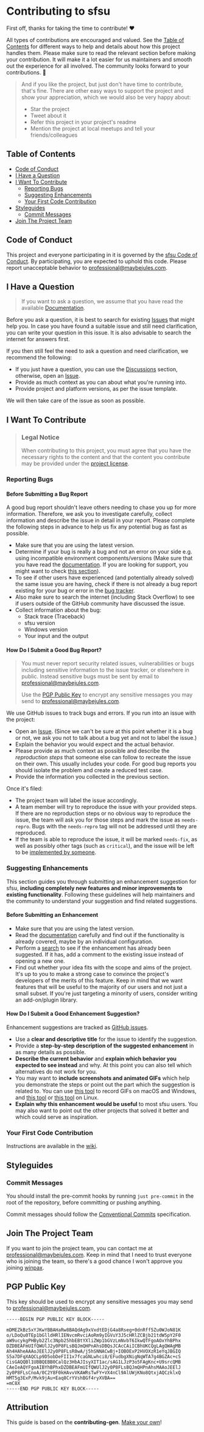 <!-- omit in toc -->

# Contributing to sfsu

First off, thanks for taking the time to contribute! ❤️

All types of contributions are encouraged and valued. See the [Table of Contents](#table-of-contents) for different ways to help and details about how this project handles them. Please make sure to read the relevant section before making your contribution. It will make it a lot easier for us maintainers and smooth out the experience for all involved. The community looks forward to your contributions. 🎉

> And if you like the project, but just don't have time to contribute, that's fine. There are other easy ways to support the project and show your appreciation, which we would also be very happy about:
>
> - Star the project
> - Tweet about it
> - Refer this project in your project's readme
> - Mention the project at local meetups and tell your friends/colleagues

<!-- omit in toc -->

## Table of Contents

- [Code of Conduct](#code-of-conduct)
- [I Have a Question](#i-have-a-question)
- [I Want To Contribute](#i-want-to-contribute)
  - [Reporting Bugs](#reporting-bugs)
  - [Suggesting Enhancements](#suggesting-enhancements)
  - [Your First Code Contribution](#your-first-code-contribution)
  <!-- - [Improving The Documentation](#improving-the-documentation) -->
- [Styleguides](#styleguides)
  - [Commit Messages](#commit-messages)
- [Join The Project Team](#join-the-project-team)

## Code of Conduct

This project and everyone participating in it is governed by the
[sfsu Code of Conduct](https://github.com/jewlexx/sfsublob/master/CODE_OF_CONDUCT.md).
By participating, you are expected to uphold this code. Please report unacceptable behavior
to <professional@maybejules.com>.

## I Have a Question

> If you want to ask a question, we assume that you have read the available [Documentation](https://github.com/jewlexx/sfsu/wiki).

Before you ask a question, it is best to search for existing [Issues](https://github.com/jewlexx/sfsu/issues) that might help you. In case you have found a suitable issue and still need clarification, you can write your question in this issue. It is also advisable to search the internet for answers first.

If you then still feel the need to ask a question and need clarification, we recommend the following:

- If you just have a question, you can use the [Discussions](https://github.com/jewlexx/sfsu/discussions) section, otherwise, open an [Issue](https://github.com/jewlexx/sfsu/issues/new).
- Provide as much context as you can about what you're running into.
- Provide project and platform versions, as per the issue template.

We will then take care of the issue as soon as possible.

## I Want To Contribute

> ### Legal Notice <!-- omit in toc -->
>
> When contributing to this project, you must agree that you have the necessary rights to the content and that the content you contribute may be provided under the [project license](./LICENSE-APACHE).

### Reporting Bugs

<!-- omit in toc -->

#### Before Submitting a Bug Report

A good bug report shouldn't leave others needing to chase you up for more information. Therefore, we ask you to investigate carefully, collect information and describe the issue in detail in your report. Please complete the following steps in advance to help us fix any potential bug as fast as possible.

- Make sure that you are using the latest version.
- Determine if your bug is really a bug and not an error on your side e.g. using incompatible environment components/versions (Make sure that you have read the [documentation](https://github.com/jewlexx/sfsu/wiki). If you are looking for support, you might want to check [this section](#i-have-a-question)).
- To see if other users have experienced (and potentially already solved) the same issue you are having, check if there is not already a bug report existing for your bug or error in the [bug tracker](https://github.com/jewlexx/sfsuissues?q=label%3Abug).
- Also make sure to search the internet (including Stack Overflow) to see if users outside of the GitHub community have discussed the issue.
- Collect information about the bug:
  - Stack trace (Traceback)
  - sfsu version
  - Windows version
  - Your input and the output

<!-- omit in toc -->

#### How Do I Submit a Good Bug Report?

> You must never report security related issues, vulnerabilities or bugs including sensitive information to the issue tracker, or elsewhere in public. Instead sensitive bugs must be sent by email to <professional@maybejules.com>.
>
> Use the [PGP Public Key](#pgp-public-key) to encrypt any sensitive messages you may send to <professional@maybejules.com>.

We use GitHub issues to track bugs and errors. If you run into an issue with the project:

- Open an [Issue](https://github.com/jewlexx/sfsu/issues/new). (Since we can't be sure at this point whether it is a bug or not, we ask you not to talk about a bug yet and not to label the issue.)
- Explain the behavior you would expect and the actual behavior.
- Please provide as much context as possible and describe the _reproduction steps_ that someone else can follow to recreate the issue on their own. This usually includes your code. For good bug reports you should isolate the problem and create a reduced test case.
- Provide the information you collected in the previous section.

Once it's filed:

- The project team will label the issue accordingly.
- A team member will try to reproduce the issue with your provided steps. If there are no reproduction steps or no obvious way to reproduce the issue, the team will ask you for those steps and mark the issue as `needs-repro`. Bugs with the `needs-repro` tag will not be addressed until they are reproduced.
- If the team is able to reproduce the issue, it will be marked `needs-fix`, as well as possibly other tags (such as `critical`), and the issue will be left to be [implemented by someone](#your-first-code-contribution).

<!-- You might want to create an issue template for bugs and errors that can be used as a guide and that defines the structure of the information to be included. If you do so, reference it here in the description. -->

### Suggesting Enhancements

This section guides you through submitting an enhancement suggestion for sfsu, **including completely new features and minor improvements to existing functionality**. Following these guidelines will help maintainers and the community to understand your suggestion and find related suggestions.

<!-- omit in toc -->

#### Before Submitting an Enhancement

- Make sure that you are using the latest version.
- Read the [documentation](https://github.com/jewlexx/sfsu/wiki) carefully and find out if the functionality is already covered, maybe by an individual configuration.
- Perform a [search](https://github.com/jewlexx/sfsu/issues) to see if the enhancement has already been suggested. If it has, add a comment to the existing issue instead of opening a new one.
- Find out whether your idea fits with the scope and aims of the project. It's up to you to make a strong case to convince the project's developers of the merits of this feature. Keep in mind that we want features that will be useful to the majority of our users and not just a small subset. If you're just targeting a minority of users, consider writing an add-on/plugin library.

<!-- omit in toc -->

#### How Do I Submit a Good Enhancement Suggestion?

Enhancement suggestions are tracked as [GitHub issues](https://github.com/jewlexx/sfsu/issues).

- Use a **clear and descriptive title** for the issue to identify the suggestion.
- Provide a **step-by-step description of the suggested enhancement** in as many details as possible.
- **Describe the current behavior** and **explain which behavior you expected to see instead** and why. At this point you can also tell which alternatives do not work for you.
- You may want to **include screenshots and animated GIFs** which help you demonstrate the steps or point out the part which the suggestion is related to. You can use [this tool](https://www.cockos.com/licecap/) to record GIFs on macOS and Windows, and [this tool](https://github.com/colinkeenan/silentcast) or [this tool](https://github.com/GNOME/byzanz) on Linux. <!-- this should only be included if the project has a GUI -->
- **Explain why this enhancement would be useful** to most sfsu users. You may also want to point out the other projects that solved it better and which could serve as inspiration.

<!-- You might want to create an issue template for enhancement suggestions that can be used as a guide and that defines the structure of the information to be included. If you do so, reference it here in the description. -->

### Your First Code Contribution

<!-- TODO
include Setup of env, IDE and typical getting started instructions?

-->

Instructions are available in the [wiki](https://github.com/jewlexx/sfsu/wiki/Building).

<!-- ### Improving The Documentation -->

<!-- TODO
Updating, improving and correcting the documentation

-->

## Styleguides

### Commit Messages

You should install the pre-commit hooks by running `just pre-commit` in the root of the repository, before committing or pushing anything.

Commit messages should follow the [Conventional Commits](https://www.conventionalcommits.org/en/v1.0.0/) specification.

## Join The Project Team

If you want to join the project team, you can contact me at <professional@maybejules.com>. Keep in mind that I need to trust everyone who is joining the team, so there's a good chance I won't approve you joining [winpax](https://github.com/winpax).

<!-- omit in toc -->

## PGP Public Key

This key should be used to encrypt any sensitive messages you may send to <professional@maybejules.com>.

```pgp
-----BEGIN PGP PUBLIC KEY BLOCK-----

mDMEZkBz5xYJKwYBBAHaRw8BAQdAg9xVxdtEDjG4a8Rseg+0dnRff5Zu0WJoN81K
o/LDoQu0TEp1bGlldHRlIENvcmRvciAoRm9yIGVuY3J5cHRlZCBjb21tdW5pY2F0
aW9ucykgPHByb2Zlc3Npb25hbEBtYXliZWp1bGVzLmNvbT6IkwQTFgoAOxYhBPhx
DZDBEAFmUIfQWUlJ2y0P8FLsBQJmQHPnAhsDBQsJCAcCAiICBhUKCQgLAgQWAgMB
Ah4HAheAAAoJEElJ2y0P8FLsR0wA/j5hSNNACwBj+IOBOExP2HVOXzR1eYqJBGIQ
S5a7DFqXAQCLp9D5obDeFII1x7fcaGNLwhci8/EFudbgXNigNqWTA7g4BGZAc+cS
CisGAQQBl1UBBQEBB0CalQz3HbAJIsyXIT1ac/sAG1LJzP3o5FAgKnc+U9srcQMB
CAeIeAQYFgoAIBYhBPhxDZDBEAFmUIfQWUlJ2y0P8FLsBQJmQHPnAhsMAAoJEElJ
2y0P8FLsCnoA/0C2Y8F0kHAvvVKAWRsTwFY+VX4nCl9AlUWjKNo8QtxjAQCzklxQ
HMT5g3ExP/Mvk9jAu+Eaq8CrYVshBGf4ryXVBA==
=mC8X
-----END PGP PUBLIC KEY BLOCK-----
```

## Attribution

This guide is based on the **contributing-gen**. [Make your own](https://github.com/bttger/contributing-gen)!

